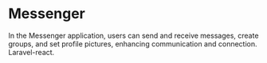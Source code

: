 # Messenger
In the Messenger application, users can send and receive messages, create groups, and set profile pictures, enhancing communication and connection.
Laravel-react.
